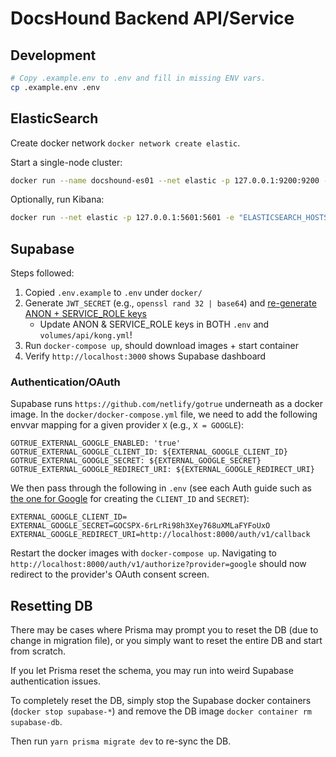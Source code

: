 # DocsHound Backend API/Service

## Development

```sh
# Copy .example.env to .env and fill in missing ENV vars.
cp .example.env .env
```

## ElasticSearch

Create docker network `docker network create elastic`.

Start a single-node cluster:

```sh
docker run --name docshound-es01 --net elastic -p 127.0.0.1:9200:9200 -p 127.0.0.1:9300:9300 -e "discovery.type=single-node" docker.elastic.co/elasticsearch/elasticsearch:7.16.3
```

Optionally, run Kibana:

```sh
docker run --net elastic -p 127.0.0.1:5601:5601 -e "ELASTICSEARCH_HOSTS=http://docshound-es01:9200" docker.elastic.co/kibana/kibana:7.16.3
```

## Supabase

Steps followed:

1. Copied `.env.example` to `.env` under `docker/`
2. Generate `JWT_SECRET` (e.g., `openssl rand 32 | base64`) and [re-generate ANON + SERVICE_ROLE keys](https://supabase.com/docs/guides/hosting/overview#api-keys)
   - Update ANON & SERVICE_ROLE keys in BOTH `.env` and `volumes/api/kong.yml`!
3. Run `docker-compose up`, should download images + start container
4. Verify `http://localhost:3000` shows Supabase dashboard

### Authentication/OAuth

Supabase runs `https://github.com/netlify/gotrue` underneath as a docker image. In the `docker/docker-compose.yml` file, we need to add the following envvar mapping for a given provider `X` (e.g., `X = GOOGLE`):

```
GOTRUE_EXTERNAL_GOOGLE_ENABLED: 'true'
GOTRUE_EXTERNAL_GOOGLE_CLIENT_ID: ${EXTERNAL_GOOGLE_CLIENT_ID}
GOTRUE_EXTERNAL_GOOGLE_SECRET: ${EXTERNAL_GOOGLE_SECRET}
GOTRUE_EXTERNAL_GOOGLE_REDIRECT_URI: ${EXTERNAL_GOOGLE_REDIRECT_URI}
```

We then pass through the following in `.env` (see each Auth guide such as [the one for Google](`https://supabase.com/docs/guides/auth/auth-google`) for creating the `CLIENT_ID` and `SECRET`):

```
EXTERNAL_GOOGLE_CLIENT_ID=
EXTERNAL_GOOGLE_SECRET=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
EXTERNAL_GOOGLE_REDIRECT_URI=http://localhost:8000/auth/v1/callback
```

Restart the docker images with `docker-compose up`. Navigating to `http://localhost:8000/auth/v1/authorize?provider=google` should now redirect to the provider's OAuth consent screen.

## Resetting DB

There may be cases where Prisma may prompt you to reset the DB (due to change in migration file), or you simply want to reset the entire DB and start from scratch.

If you let Prisma reset the schema, you may run into weird Supabase authentication issues.

To completely reset the DB, simply stop the Supabase docker containers (`docker stop supabase-*`) and remove the DB image `docker container rm supabase-db`.

Then run `yarn prisma migrate dev` to re-sync the DB.
